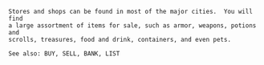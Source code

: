     Stores and shops can be found in most of the major cities.  You will find
    a large assortment of items for sale, such as armor, weapons, potions and
    scrolls, treasures, food and drink, containers, and even pets.

    See also: BUY, SELL, BANK, LIST
